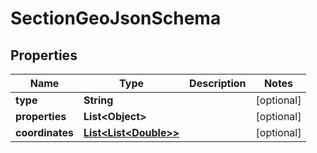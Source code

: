 
# SectionGeoJsonSchema

## Properties
Name | Type | Description | Notes
------------ | ------------- | ------------- | -------------
**type** | **String** |  |  [optional]
**properties** | **List&lt;Object&gt;** |  |  [optional]
**coordinates** | [**List&lt;List&lt;Double&gt;&gt;**](List.md) |  |  [optional]



